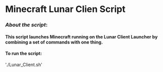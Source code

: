 # Minecraft Lunar Clien Script

### _About the script_:
#### This script launches Minecraft running on the Lunar Client Launcher by combining a set of commands with one thing.

#### To run the script:
'./Lunar_Client.sh'
